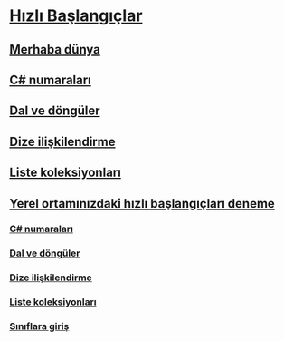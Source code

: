 # [Hızlı Başlangıçlar](index.md)
## [Merhaba dünya](hello-world.yml)
## [C# numaraları](numbers-in-csharp.yml)
## [Dal ve döngüler](branches-and-loops.yml)
## [Dize ilişkilendirme](interpolated-strings.yml)
## [Liste koleksiyonları](list-collection.yml)
## [Yerel ortamınızdaki hızlı başlangıçları deneme](local-environment.md)
### [C# numaraları](numbers-in-csharp-local.md)
### [Dal ve döngüler](branches-and-loops-local.md)
### [Dize ilişkilendirme](interpolated-strings-local.md)
### [Liste koleksiyonları](arrays-and-collections.md)
### [Sınıflara giriş](introduction-to-classes.md)
